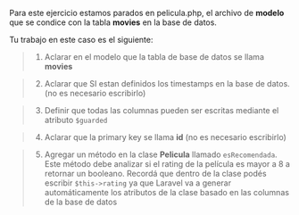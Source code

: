 Para este ejercicio estamos parados en pelicula.php, el archivo de **modelo** que se condice con la tabla **movies** en la base de datos.

Tu trabajo en este caso es el siguiente:

> 1. Aclarar en el modelo que la tabla de base de datos se llama **movies**

> 2. Aclarar que SI estan definidos los timestamps en la base de datos. (no es necesario escribirlo)

> 3. Definir que todas las columnas pueden ser escritas mediante el atributo `$guarded`

> 4. Aclarar que la primary key se llama **id** (no es necesario escribirlo)

> 5. Agregar un método en la clase **Pelicula** llamado `esRecomendada`. Este método debe analizar si el rating de la película es mayor a 8 a retornar un booleano. Recordá que dentro de la clase podés escribir `$this->rating` ya que Laravel va a generar automáticamente los atributos de la clase basado en las columnas de la base de datos
